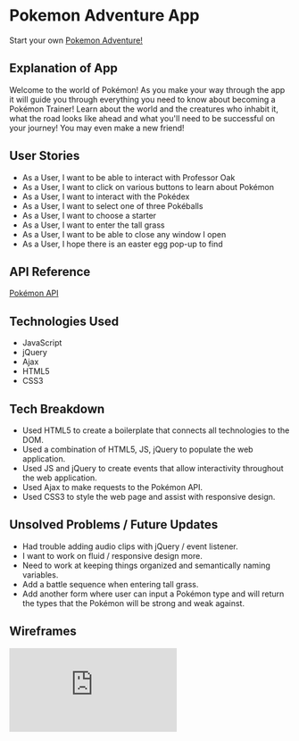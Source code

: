 # Pokemon Adventure App
Start your own [Pokemon Adventure!](https://upbeat-clarke-71de29.netlify.app)

## Explanation of App
Welcome to the world of Pokémon! As you make your way through the app it will guide you through everything you need to know about becoming a Pokémon Trainer! Learn about the world and the creatures who inhabit it,  what the road looks like ahead and what you'll need to be successful on your journey! You may even make a new friend!

## User Stories
- As a User, I want to be able to interact with Professor Oak
- As a User, I want to click on various buttons to learn about Pokémon
- As a User, I want to interact with the Pokédex
- As a User, I want to select one of three Pokéballs
- As a User, I want to choose a starter
- As a User, I want to enter the tall grass
- As a User, I want to be able to close any window I open
- As a User, I hope there is an easter egg pop-up to find

## API Reference
[Pokémon API](https://pokeapi.co/api/v2/pokemon/)

## Technologies Used
- JavaScript
- jQuery
- Ajax
- HTML5
- CSS3

## Tech Breakdown
- Used HTML5 to create a boilerplate that connects all technologies to the DOM.
- Used a combination of HTML5, JS, jQuery to populate the web application.
- Used JS and jQuery to create events that allow interactivity throughout the web application.
- Used Ajax to make requests to the Pokémon API.
- Used CSS3 to style the web page and assist with responsive design.

## Unsolved Problems / Future Updates
- Had trouble adding audio clips with jQuery / event listener.  
- I want to work on fluid / responsive design more.
- Need to work at keeping things organized and semantically naming variables.  
- Add a battle sequence when entering tall grass.
- Add another form where user can input a Pokémon type and will return the types that the Pokémon will be strong and weak against.

## Wireframes
![Wireframe Sketches PDF](https://github.com/thewrightbrandon/poke-adventure-app/files/6290650/wire-frame-poke-app.pdf)
